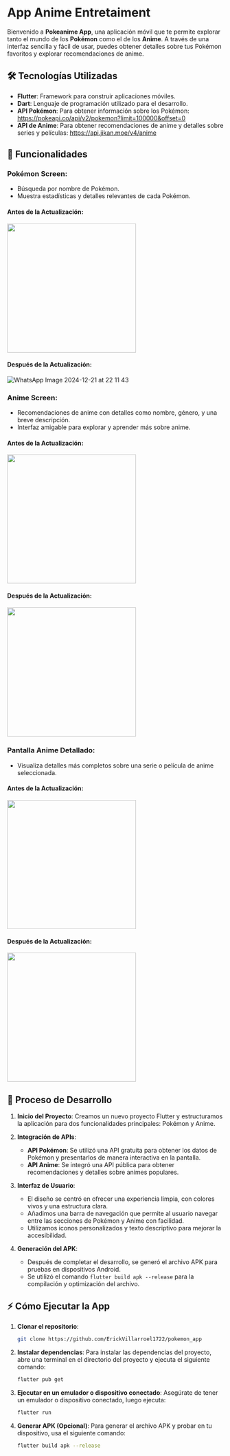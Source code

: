 # App Anime Entretaiment

Bienvenido a **Pokeanime App**, una aplicación móvil que te permite explorar tanto el mundo de los **Pokémon** como el de los **Anime**. A través de una interfaz sencilla y fácil de usar, puedes obtener detalles sobre tus Pokémon favoritos y explorar recomendaciones de anime.

## 🛠️ Tecnologías Utilizadas

- **Flutter**: Framework para construir aplicaciones móviles.
- **Dart**: Lenguaje de programación utilizado para el desarrollo.
- **API Pokémon**: Para obtener información sobre los Pokémon: https://pokeapi.co/api/v2/pokemon?limit=100000&offset=0
- **API de Anime**: Para obtener recomendaciones de anime y detalles sobre series y películas: https://api.jikan.moe/v4/anime

## 📱 Funcionalidades

### Pokémon Screen:
- Búsqueda por nombre de Pokémon.
- Muestra estadísticas y detalles relevantes de cada Pokémon.

#### Antes de la Actualización:
<img src="https://github.com/user-attachments/assets/1e0300cf-375b-4955-b0a5-f49f94480ad2" width="300" />

#### Después de la Actualización:
![WhatsApp Image 2024-12-21 at 22 11 43](https://github.com/user-attachments/assets/ce3b0c80-7c23-4eac-860c-75876f202c38)


### Anime Screen:
- Recomendaciones de anime con detalles como nombre, género, y una breve descripción.
- Interfaz amigable para explorar y aprender más sobre anime.

#### Antes de la Actualización:
<img src="https://github.com/user-attachments/assets/6f8f612d-88b8-4aae-934b-5c31dfdc7b71" width="300" />

#### Después de la Actualización:
<img src= "(https://github.com/user-attachments/assets/db4965b5-2079-42b4-9a4a-5e34a1b3bdc8)"
 width="300" />

### Pantalla Anime Detallado:
- Visualiza detalles más completos sobre una serie o película de anime seleccionada.

#### Antes de la Actualización:
<img src="https://github.com/user-attachments/assets/61f7d46b-72b3-4e8f-b364-4113fbf19523" width="300" />

#### Después de la Actualización:
<img src="https://github.com/user-attachments/assets/c61ccb25-ebce-4dca-8aa3-f00f4f5f0c60" width="300" />


## 🚀 Proceso de Desarrollo

1. **Inicio del Proyecto**: Creamos un nuevo proyecto Flutter y estructuramos la aplicación para dos funcionalidades principales: Pokémon y Anime.
2. **Integración de APIs**:
   - **API Pokémon**: Se utilizó una API gratuita para obtener los datos de Pokémon y presentarlos de manera interactiva en la pantalla.
   - **API Anime**: Se integró una API pública para obtener recomendaciones y detalles sobre animes populares.
3. **Interfaz de Usuario**:
   - El diseño se centró en ofrecer una experiencia limpia, con colores vivos y una estructura clara.
   - Añadimos una barra de navegación que permite al usuario navegar entre las secciones de Pokémon y Anime con facilidad.
   - Utilizamos iconos personalizados y texto descriptivo para mejorar la accesibilidad.

4. **Generación del APK**:
   - Después de completar el desarrollo, se generó el archivo APK para pruebas en dispositivos Android.
   - Se utilizó el comando `flutter build apk --release` para la compilación y optimización del archivo.

## ⚡ Cómo Ejecutar la App

1. **Clonar el repositorio**:
   ```bash
   git clone https://github.com/ErickVillarroel1722/pokemon_app 

2. **Instalar dependencias**:
    Para instalar las dependencias del proyecto, abre una terminal en el directorio del proyecto y ejecuta el siguiente comando:
    ```bash
    flutter pub get
    ```

3. **Ejecutar en un emulador o dispositivo conectado**:
    Asegúrate de tener un emulador o dispositivo conectado, luego ejecuta:
    ```bash
    flutter run
    ```

4. **Generar APK (Opcional)**:
    Para generar el archivo APK y probar en tu dispositivo, usa el siguiente comando:
    ```bash
    flutter build apk --release
    ```
